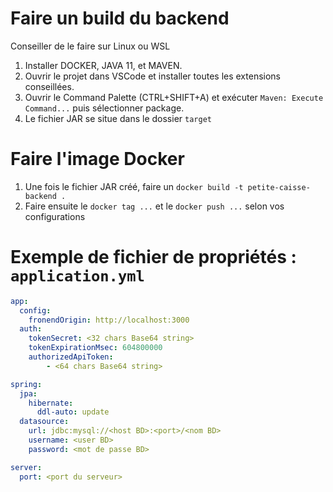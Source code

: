 # Faire un build du backend

Conseiller de le faire sur Linux ou WSL

1. Installer DOCKER, JAVA 11, et MAVEN.
1. Ouvrir le projet dans VSCode et installer toutes les extensions conseillées.
1. Ouvrir le Command Palette (CTRL+SHIFT+A) et exécuter `Maven: Execute Command...` puis sélectionner package.
1. Le fichier JAR se situe dans le dossier `target`

# Faire l'image Docker

1. Une fois le fichier JAR créé, faire un `docker build -t petite-caisse-backend .`
1. Faire ensuite le `docker tag ...` et le `docker push ...` selon vos configurations


# Exemple de fichier de propriétés : `application.yml`

```yaml
app:
  config:
    fronendOrigin: http://localhost:3000
  auth:
    tokenSecret: <32 chars Base64 string>
    tokenExpirationMsec: 604800000
    authorizedApiToken:
        - <64 chars Base64 string>

spring:
  jpa:
    hibernate:
      ddl-auto: update
  datasource:
    url: jdbc:mysql://<host BD>:<port>/<nom BD>
    username: <user BD>
    password: <mot de passe BD>

server:
  port: <port du serveur>
```
